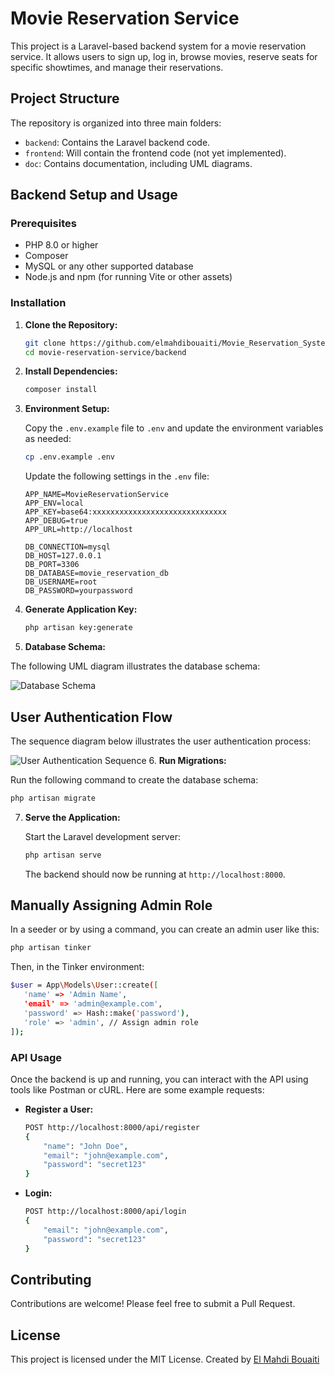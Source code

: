 
# Movie Reservation Service

This project is a Laravel-based backend system for a movie reservation service. It allows users to sign up, log in, browse movies, reserve seats for specific showtimes, and manage their reservations.

## Project Structure

The repository is organized into three main folders:

- `backend`: Contains the Laravel backend code.
- `frontend`: Will contain the frontend code (not yet implemented).
- `doc`: Contains documentation, including UML diagrams.

## Backend Setup and Usage

### Prerequisites

- PHP 8.0 or higher
- Composer
- MySQL or any other supported database
- Node.js and npm (for running Vite or other assets)

### Installation

1. **Clone the Repository:**

   ```bash
   git clone https://github.com/elmahdibouaiti/Movie_Reservation_System
   cd movie-reservation-service/backend
   ```

2. **Install Dependencies:**

   ```bash
   composer install
   ```

3. **Environment Setup:**

   Copy the `.env.example` file to `.env` and update the environment variables as needed:

   ```bash
   cp .env.example .env
   ```

   Update the following settings in the `.env` file:

   ```env
   APP_NAME=MovieReservationService
   APP_ENV=local
   APP_KEY=base64:xxxxxxxxxxxxxxxxxxxxxxxxxxxxxx
   APP_DEBUG=true
   APP_URL=http://localhost

   DB_CONNECTION=mysql
   DB_HOST=127.0.0.1
   DB_PORT=3306
   DB_DATABASE=movie_reservation_db
   DB_USERNAME=root
   DB_PASSWORD=yourpassword
   ```

4. **Generate Application Key:**

   ```bash
   php artisan key:generate
   ```
5. **Database Schema:**

The following UML diagram illustrates the database schema:

![Database Schema](docs/database-schema.png)

## User Authentication Flow

The sequence diagram below illustrates the user authentication process:

![User Authentication Sequence](docs/authentication-sequence.png)
6. **Run Migrations:**

   Run the following command to create the database schema:

   ```bash
   php artisan migrate
   ```

7. **Serve the Application:**

   Start the Laravel development server:

   ```bash
   php artisan serve
   ```

   The backend should now be running at `http://localhost:8000`.

## Manually Assigning Admin Role

In a seeder or by using a command, you can create an admin user like this:

   ```bash
   php artisan tinker
   ```
Then, in the Tinker environment:
   ```bash
   $user = App\Models\User::create([
      'name' => 'Admin Name',
      'email' => 'admin@example.com',
      'password' => Hash::make('password'),
      'role' => 'admin', // Assign admin role
   ]);
   ```
### API Usage

Once the backend is up and running, you can interact with the API using tools like Postman or cURL. Here are some example requests:

- **Register a User:**

  ```bash
  POST http://localhost:8000/api/register
  {
      "name": "John Doe",
      "email": "john@example.com",
      "password": "secret123"
  }
  ```

- **Login:**

  ```bash
  POST http://localhost:8000/api/login
  {
      "email": "john@example.com",
      "password": "secret123"
  }
  ```

## Contributing

Contributions are welcome! Please feel free to submit a Pull Request.

## License

This project is licensed under the MIT License. Created by [El Mahdi Bouaiti](https://github.com/elmahdibouaiti)
